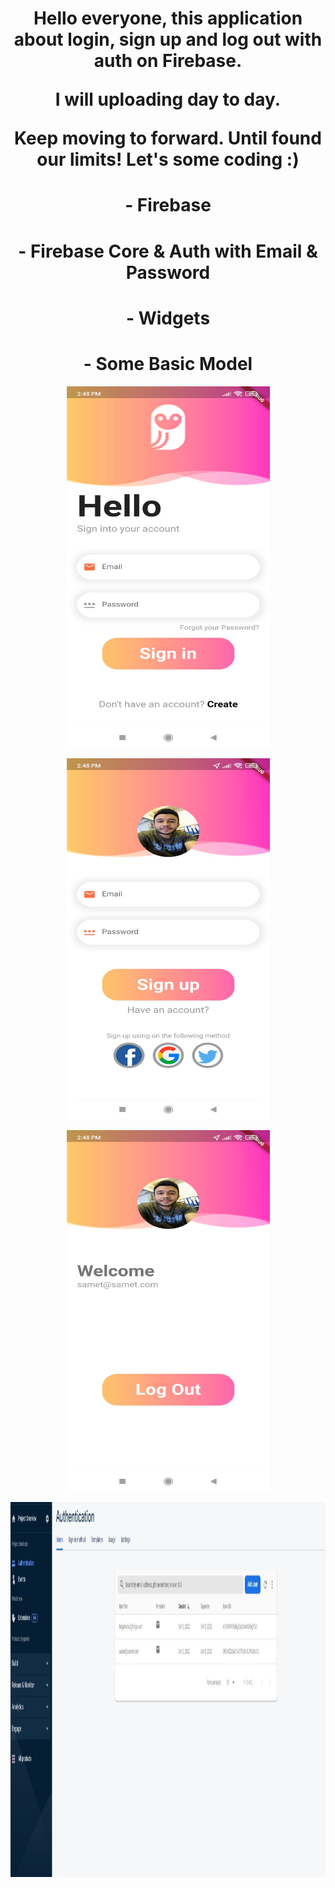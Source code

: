 <h1 align="center"> Hello everyone, this application about login, sign up and log out with auth on Firebase.

I will uploading day to day.

Keep moving to forward. Until found our limits! Let's some coding :) </h1>

<h1 align="center"> - Firebase </h1>

<h1 align="center"> - Firebase Core & Auth with Email & Password </h1>

<h1 align="center"> - Widgets  </h1>

<h1 align="center"> - Some Basic Model </h1>

<p align="center">
  <img src="https://github.com/sametTonbul/flutter_login_signup_auth_with_firebase/blob/master/Screenshot_2022-10-05-14-48-14-662_com.example.flutter_login_signup_auth_with_firebase.jpg" width="325" height="578" />
  
<p align="center">
  <img src="https://github.com/sametTonbul/flutter_login_signup_auth_with_firebase/blob/master/Screenshot_2022-10-05-14-48-23-798_com.example.flutter_login_signup_auth_with_firebase.jpg" width="325" height="578" />
  
<p align="center">
  <img src="https://github.com/sametTonbul/flutter_login_signup_auth_with_firebase/blob/master/Screenshot_2022-10-05-14-48-39-490_com.example.flutter_login_signup_auth_with_firebase.jpg" width="325" height="578" />
  
<p align="center">
  <img src="https://github.com/sametTonbul/flutter_login_signup_auth_with_firebase/blob/master/Ekran%20g%C3%B6r%C3%BCnt%C3%BCs%C3%BC%202022-10-05%20144933.jpg" width="1080" height="600" />
  

